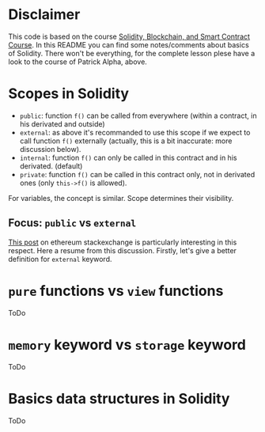 # Disclaimer
This code is based on the course [Solidity, Blockchain, and Smart Contract Course](https://github.com/smartcontractkit/full-blockchain-solidity-course-py).
In this README you can find some notes/comments about basics of Solidity. There won't be everything, for the complete lesson plese have a look to the course of Patrick Alpha, above.

# Scopes in Solidity
* `public`: function `f()` can be called from everywhere (within a contract, in his derivated and outside)
* `external`: as above it's recommanded to use this scope if we expect to call function `f()` externally (actually, this is a bit inaccurate: more discussion below).
* `internal`: function `f()` can only be called in this contract and in his derivated. (default)
* `private`: function `f()` can be called in this contract only, not in derivated ones (only `this->f()` is allowed).

For variables, the concept is similar. Scope determines their visibility.

## Focus: `public` vs `external`
[This post](https://ethereum.stackexchange.com/questions/19380/external-vs-public-best-practices) on ethereum stackexchange is particularly interesting in this respect.
Here a resume from this discussion. Firstly, let's give a better definition for `external` keyword.

# `pure` functions vs `view` functions
ToDo

# `memory` keyword vs `storage` keyword
ToDo

# Basics data structures in Solidity
ToDo
